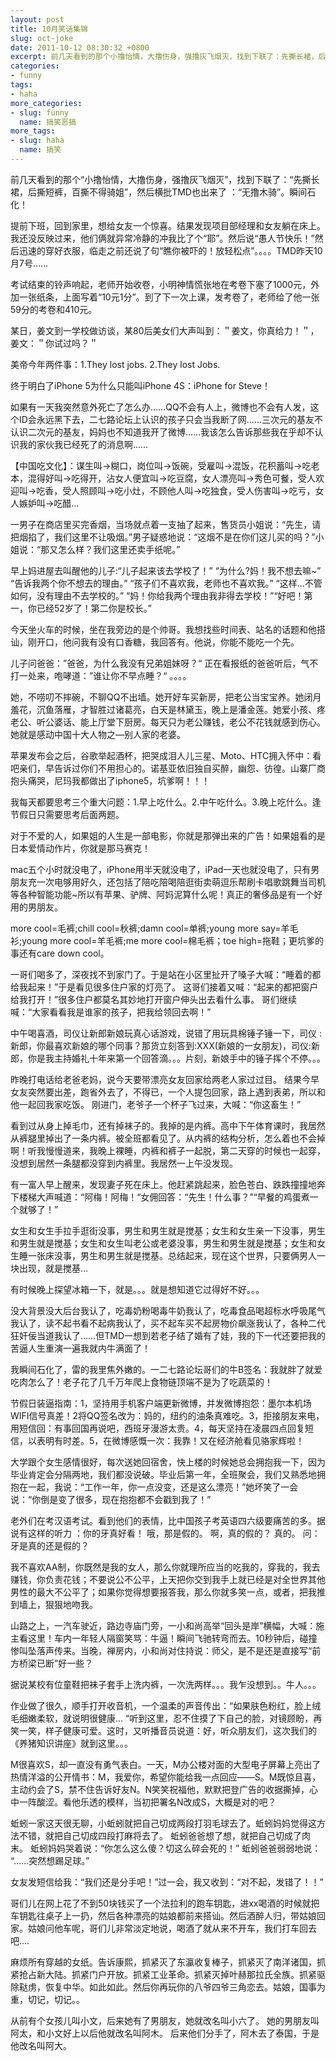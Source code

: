 ```yaml
---
layout: post
title: 10月笑话集锦
slug: oct-joke
date: 2011-10-12 08:30:32 +0800
excerpt: 前几天看到的那个小撸怡情，大撸伤身，强撸灰飞烟灭，找到下联了：先撕长裙，后撕短裤，百撕不得骑姐，,然后横批TMD也出来了 ：无撸木骑。瞬间石化！
categories:
- funny
tags:
- haha
more_categories:
- slug: funny
  name: 搞笑恶搞
more_tags:
- slug: haha
  name: 搞笑
---
```


前几天看到的那个“小撸怡情，大撸伤身，强撸灰飞烟灭”，找到下联了：“先撕长裙，后撕短裤，百撕不得骑姐”，然后横批TMD也出来了 ：“无撸木骑”。瞬间石化！

提前下班，回到家里，想给女友一个惊喜。结果发现项目部经理和女友躺在床上。我还没反映过来，他们俩就异常冷静的冲我比了个“耶”。然后说“愚人节快乐！”然后迅速的穿好衣服，临走之前还说了句“瞧你被吓的！放轻松点”。。。。TMD昨天10月7号……

考试结束的铃声响起，老师开始收卷，小明神情慌张地在考卷下塞了1000元，外加一张纸条，上面写着“10元1分”。到了下一次上课，发考卷了，老师给了他一张59分的考卷和410元。

某日，姜文到一学校做访谈，某80后美女们大声叫到：＂姜文，你真给力！＂，姜文：＂你试过吗？＂

美帝今年两件事：1.They lost jobs. 2.They lost Jobs.

终于明白了iPhone 5为什么只能叫iPhone 4S：iPhone for Steve！

如果有一天我突然意外死亡了怎么办……QQ不会有人上，微博也不会有人发，这个ID会永远黑下去，二七路论坛上认识的孩子只会当我断了网……三次元的基友不认识二次元的基友，妈妈也不知道我开了微博……我该怎么告诉那些我在乎却不认识我的家伙我已经死了的消息啊……

【中国吃文化】：谋生叫→糊口，岗位叫→饭碗，受雇叫→混饭，花积蓄叫→吃老本，混得好叫→吃得开，沾女人便宜叫→吃豆腐，女人漂亮叫→秀色可餐，受人欢迎叫→吃香，受人照顾叫→吃小灶，不顾他人叫→吃独食，受人伤害叫→吃亏，女人嫉妒叫→吃醋…

一男子在商店里买完香烟，当场就点着一支抽了起来，售货员小姐说：“先生，请把烟掐了，我们这里不让吸烟。”男子疑惑地说：“这烟不是在你们这儿买的吗？”小姐说：“那又怎么样？我们这里还卖手纸呢。”

早上妈进屋去叫醒他的儿子:“儿子起来该去学校了！” “为什么?妈！我不想去嘛~” “告诉我两个你不想去的理由。” “孩子们不喜欢我，老师也不喜欢我。” “这样…不管如何，没有理由不去学校的。” “妈！你给我两个理由我非得去学校！”“好吧！第一，你已经52岁了！第二你是校长。”

今天坐火车的时候，坐在我旁边的是个帅哥。我想找些时间表、站名的话题和他搭讪，刚开口，他问我有没有口香糖，我回答有。他说，你能不能吃一个先。

儿子问爸爸：”爸爸，为什么我没有兄弟姐妹呀？“ 正在看报纸的爸爸听后，气不打一处来，咆哮道：”谁让你不早点睡？“ 。。。。

她，不唠叨不摔碗，不聊QQ不出墙。她开好车买新房，把老公当宝宝养。她闭月羞花，沉鱼落雁，才智胜过诸葛亮，白天是林黛玉，晚上是潘金莲。她爱小孩、疼老公、听公婆话、能上厅堂下厨房。每天只为老公赚钱，老公不花钱就感到伤心。她就是感动中国十大人物之—别人家的老婆。

苹果发布会之后，谷歌举起酒杯，把哭成泪人儿三星、Moto、HTC拥入怀中：看吧亲们，早告诉过你们不用担心的。诺基亚依旧独自买醉，幽怨、彷徨。山寨厂商抱头痛哭，尼玛我都做出了iphone5，坑爹啊！！！

我每天都要思考三个重大问题：1.早上吃什么。2.中午吃什么。3.晚上吃什么。逢节假日只需要思考后面两题。

对于不爱的人，如果姐的人生是一部电影，你就是那弹出来的广告！如果姐看的是日本爱情动作片，你就是那马赛克！

mac五个小时就没电了，iPhone用半天就没电了，iPad一天也就没电了，只有男朋友充一次电够用好久，还包括了陪吃陪喝陪逛街卖萌逗乐帮刷卡唱歌跳舞当司机等各种智能功能~所以有苹果、驴牌、阿妈泥算什么呢！真正的奢侈品是有一个好用的男朋友。

more cool=毛裤;chill cool=秋裤;damn cool=单裤;young more say=羊毛衫;young more cool=羊毛裤;me more cool=棉毛裤；toe high=拖鞋；更坑爹的事还有care down cool。

一哥们喝多了，深夜找不到家门了。于是站在小区里扯开了嗓子大喊：“睡着的都给我起来！”于是看见很多住户家的灯亮了。 这哥们接着又喊：“起来的都把窗户给我打开！”很多住户都莫名其妙地打开窗户伸头出去看什么事。 哥们继续喊：“大家看看我是谁家的孩子，把我给领回去啊！”

中午喝喜酒，司仪让新郎新娘玩真心话游戏，说错了用玩具棉锤子锤一下，司仪 :新郎，你最喜欢新娘的哪个同事？那货立刻答到:XXX(新娘的一女朋友)，司仪:新郎，你是我主持婚礼十年来第一个回答滴。。。片刻，新娘手中的锤子挥个不停。。。

昨晚打电话给老爸老妈，说今天要带漂亮女友回家给两老人家过过目。 结果今早女友突然要出差，跑省外去了，不得已，一个人提包回家，路上遇到表弟，所以和他一起回我家吃饭。 刚进门，老爷子一个杯子飞过来，大喊：“你这畜生！”

看到过从身上掉毛巾，还有掉袜子的。我掉的是内裤。高中下午体育课时，我居然从裤腿里掉出了一条内裤。被全班都看见了。从内裤的结构分析，怎么着也不会掉啊！听我慢慢道来，我晚上裸睡，内裤和裤子一起脱，第二天穿的时候也一起穿，没想到居然一条腿都没穿到内裤里。我居然一上午没发现。

有一富人早上醒来，发现妻子死在床上。他赶紧跳起来，脸色苍白、跌跌撞撞地奔下楼梯大声喊道：“阿梅！阿梅！“女佣回答：“先生！什么事？”“早餐的鸡蛋煮一个就够了！”

女生和女生手拉手逛街没事，男生和男生就是搅基；女生和女生亲一下没事，男生和男生就是搅基；女生和女生叫老公或老婆没事，男生和男生就是搅基；女生和女生睡一张床没事，男生和男生就是搅基。总结起来，现在这个世界，只要俩男人一块出现，就是搅基…

有时候晚上探望冰箱一下，就是。。。就是想知道它过得好不好。。。

没大背景没大后台我认了，吃毒奶粉喝毒牛奶我认了，吃毒食品喝超标水呼吸尾气我认了，读不起书看不起病我认了，买不起车买不起房物价飙涨我认了，各种二代狂奸佞当道我认了……但TMD一想到若老子结了婚有了娃，我的下一代还要把我的苦逼人生重演一遍我就内牛满面了！

我瞬间石化了，雷的我里焦外嫩的。一二七路论坛哥们的牛B签名：我就胖了就爱吃肉怎么了！老子花了几千万年爬上食物链顶端不是为了吃蔬菜的！

节假日装逼指南：1，坚持用手机客户端更新微博，并发微博抱怨：墨尔本机场WIFI信号真差！2将QQ签名改为：妈的，纽约的油条真难吃。3，拒接朋友来电，用短信回：有事回国再说吧，西班牙漫游太贵。4，每天坚持在凌晨四点回复短信，以表明有时差。5，在微博感慨一次：我靠！又在经济舱看见骆家辉啦！

大学跟个女生感情很好，每次送她回宿舍，快上楼的时候她总会拥抱我一下，因为毕业肯定会分隔两地，我们都没说破。毕业后第一年，全班聚会，我们又熟悉地拥抱在一起，我说：“工作一年，你一点没变，还是这么漂亮！”她坏笑了一会说：“你倒是变了很多，现在抱抱都不会戳到我了！”

老外们在考汉语考试。看到他们的表情，比中国孩子考英语四六级要痛苦的多。据说有这样的听力 ：你的牙真好看！ 哦，那是假的。 啊，真的假的？ 真的。 问：牙是真的还是假的？

我不喜欢AA制，你既然是我的女人，那么你就理所应当的吃我的，穿我的，我去赚钱，你负责花钱；不要说公不公平，上天把你交到我手上就已经是对全世界其他男性的最大不公平了；如果你觉得想要报答我，那么你就多笑一点，或者，把我推到墙上，狠狠地吻我。

山路之上，一汽车驶近，路边寺庙门旁，一小和尚高举“回头是岸”横幅，大喊：施主看这里！车内一年轻人隔窗笑骂：牛逼！瞬间飞驰转弯而去。10秒钟后，碰撞惨叫坠落声传来。当晚，禅房内，小和尚对住持说：师父，是不是还是直接写“前方桥梁已断”好一些？

据说某校有位童鞋把袜子套手上洗内裤，一次洗两样。。。我乍没想到。。牛人。。。

作业做了很久，顺手打开收音机，一个温柔的声音传出：“如果肤色粉红，脸上绒毛细嫩柔软，就说明很健康… “听到这里，忍不住摸了下自己的脸，对镜顾盼，再笑一笑，样子健康可爱。这时，又听播音员说道：好，听众朋友们，这次我们的《养猪知识讲座》就到这里。。。

M很喜欢S，却一直没有勇气表白。一天，M办公楼对面的大型电子屏幕上亮出了热情洋溢的公开情书：M，我爱你，希望你能给我一点回应——S。M既惊且喜，主动约会了S，禁不住告诉好友N。N笑笑祝福他，默默把登广告的收据撕掉，心中一阵酸涩。看他乐透的模样，当初把署名N改成S，大概是对的吧？

蚯蚓一家这天很无聊，小蚯蚓就把自己切成两段打羽毛球去了。蚯蚓妈妈觉得这方法不错，就把自己切成四段打麻将去了。 蚯蚓爸爸想了想，就把自己切成了肉末。 蚯蚓妈妈哭着说：“你怎么这么傻？切这么碎会死的！” 蚯蚓爸爸弱弱地说： “……突然想踢足球。”

女友发短信给我：“我们还是分手吧！”过一会，我又收到：“对不起，发错了！！”

哥们儿在网上花了不到50块钱买了一个法拉利的跑车钥匙，进xx喝酒的时候就把车钥匙往桌子上一扔，然后各种漂亮的姑娘都前来搭讪。然后酒醉人归，带姑娘回家。姑娘问他车呢，哥们儿非常淡定地说，喝酒了就从来不开车，我们打车回去吧….

麻烦所有穿越的女纸。告诉康熙，抓紧灭了东瀛收复棒子，抓紧灭了南洋诸国，抓紧抢占新大陆。抓紧门户开放。抓紧工业革命。抓紧灭掉叶赫那拉氏全族。抓紧驱除鞑虏，恢复中华。如此如此。然后你再玩你的八爷四爷三角恋去。姑娘，国事为重，切记，切记。。

从前有个女孩儿叫小文，后来她有了男朋友，她就改名叫小六了。 她的男朋友叫阿太，和小文好上以后他就改名叫阿木。 后来他们分手了，阿木去了泰国，于是他改名叫阿大。
